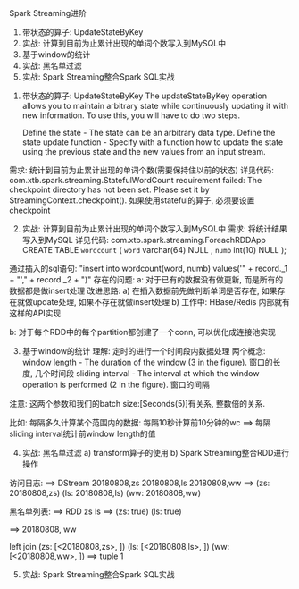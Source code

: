 Spark Streaming进阶

1. 带状态的算子: UpdateStateByKey
2. 实战: 计算到目前为止累计出现的单词个数写入到MySQL中
3. 基于window的统计
4. 实战: 黑名单过滤
5. 实战: Spark Streaming整合Spark SQL实战




1) 带状态的算子: UpdateStateByKey
The updateStateByKey operation allows you to maintain arbitrary state while continuously updating it with new information. To use this, you will have to do two steps.

    Define the state - The state can be an arbitrary data type.
    Define the state update function - Specify with a function how to update the state using the previous state and the new values from an input stream.

需求: 统计到目前为止累计出现的单词个数(需要保持住以前的状态)
详见代码: com.xtb.spark.streaming.StatefulWordCount
requirement failed: The checkpoint directory has not been set. Please set it by StreamingContext.checkpoint().
如果使用stateful的算子, 必须要设置checkpoint




2) 实战: 计算到目前为止累计出现的单词个数写入到MySQL中
需求: 将统计结果写入到MySQL
详见代码: com.xtb.spark.streaming.ForeachRDDApp
CREATE TABLE `wordcount` (
`word`  varchar(64) NULL ,
`numb`  int(10) NULL 
);

通过插入的sql语句: 
"insert into wordcount(word, numb) values('" + record._1 + "'," + record._2 + ")"
存在的问题: 
a: 对于已有的数据没有做更新, 而是所有的数据都是做insert处理
    改进思路: 
        a) 在插入数据前先做判断单词是否存在, 如果存在就做update处理, 如果不存在就做insert处理
        b) 工作中: HBase/Redis 内部就有这样的API实现

b: 对于每个RDD中的每个partition都创建了一个conn, 可以优化成连接池实现




3) 基于window的统计
理解: 定时的进行一个时间段内数据处理
两个概念: 
   window length - The duration of the window (3 in the figure).  窗口的长度, 几个时间段
   sliding interval - The interval at which the window operation is performed (2 in the figure).  窗口的间隔

注意: 这两个参数和我们的batch size:[Seconds(5)]有关系, 整数倍的关系.

比如: 每隔多久计算某个范围内的数据: 每隔10秒计算前10分钟的wc
==> 每隔sliding interval统计前window length的值




4) 实战: 黑名单过滤
    a) transform算子的使用
    b) Spark Streaming整合RDD进行操作

访问日志:   ==> DStream
20180808,zs
20180808,ls
20180808,ww
    ==> (zs: 20180808,zs) (ls: 20180808,ls) (ww: 20180808,ww)

黑名单列表:  ==> RDD
zs
ls
    ==> (zs: true) (ls: true)

==> 20180808, ww

left join
(zs: [<20180808,zs>, <true>])
(ls: [<20180808,ls>, <true>])
(ww: [<20180808,ww>, <false>])  ==> tuple 1



5) 实战: Spark Streaming整合Spark SQL实战





